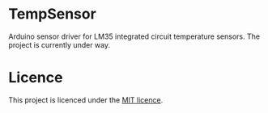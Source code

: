 # TempSensor
Arduino sensor driver for LM35 integrated circuit temperature sensors. The project is currently under way.

# Licence
This project is licenced under the [MIT licence](LICENSE).
